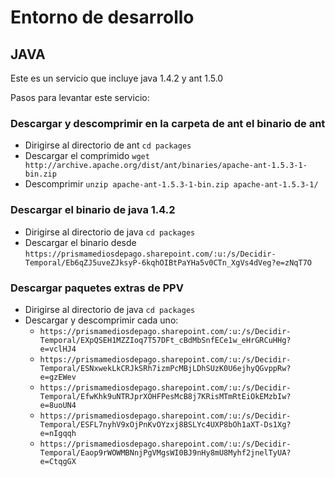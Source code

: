 # Entorno de desarrollo

## JAVA
Este es un servicio que incluye java 1.4.2 y ant 1.5.0

Pasos para levantar este servicio:

### Descargar y descomprimir en la carpeta de ant el binario de ant
- Dirigirse al directorio de ant `cd packages`
- Descargar el comprimido `wget http://archive.apache.org/dist/ant/binaries/apache-ant-1.5.3-1-bin.zip`
- Descomprimir  `unzip apache-ant-1.5.3-1-bin.zip apache-ant-1.5.3-1/`

### Descargar el binario de java 1.4.2
- Dirigirse al directorio de java `cd packages`
- Descargar el binario desde `https://prismamediosdepago.sharepoint.com/:u:/s/Decidir-Temporal/Eb6qZJ5uveZJksyP-6kqhOIBtPaYHa5v0CTn_XgVs4dVeg?e=zNqT7O`

### Descargar paquetes extras de PPV
- Dirigirse al directorio de java `cd packages`
- Descargar y descomprimir cada uno:
  - `https://prismamediosdepago.sharepoint.com/:u:/s/Decidir-Temporal/EXpQSEH1MZZIoq7T57DFt_cBdMbSnfECe1w_eHrGRCuHHg?e=vclHJ4`
  - `https://prismamediosdepago.sharepoint.com/:u:/s/Decidir-Temporal/ESNxwekLkCRJkSRh7izmPcMBjLDhSUzK0U6ejhyQGvppRw?e=gzEWev`
  - `https://prismamediosdepago.sharepoint.com/:u:/s/Decidir-Temporal/EfwKhk9uNTRJprXOHFPesMcB8j7KRisMTmRtEiOkEMzbIw?e=8uoUN4`
  - `https://prismamediosdepago.sharepoint.com/:u:/s/Decidir-Temporal/ESFL7nyhV9xOjPnKvOYzxj8BSLYc4UXP8bOh1aXT-Ds1Xg?e=nIgqqh`
  - `https://prismamediosdepago.sharepoint.com/:u:/s/Decidir-Temporal/Eaop9rWOWMBNnjPgVMgsWI0BJ9nHy8mU8Myhf2jnelTyUA?e=CtqgGX`




